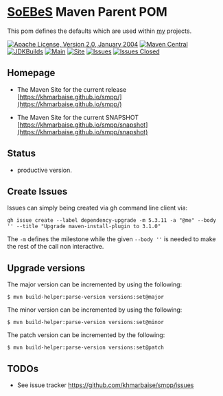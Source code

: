 [SoEBeS](https://www.soebes.de) Maven Parent POM
=======================

This pom defines the defaults which are used within [my](https://www.soebes.com) projects.

[![Apache License, Version 2.0, January 2004](https://img.shields.io/github/license/khmarbaise/smpp.svg?label=License)](https://www.apache.org/licenses/)
[![Maven Central](https://img.shields.io/maven-central/v/com.soebes.smpp/smpp.svg?label=Maven%20Central)](https://search.maven.org/#search%7Cga%7C1%7Ccom.soebes.smpp)
[![JDKBuilds](https://github.com/khmarbaise/smpp/workflows/JDKBuilds/badge.svg)][jdkbuilds]
[![Main](https://github.com/khmarbaise/smpp/workflows/Main/badge.svg)][mainbuilds]
[![Site](https://github.com/khmarbaise/smpp/workflows/SitePublishing/badge.svg)][published-site]
[![Issues](https://img.shields.io/github/issues/khmarbaise/smpp)](https://github.com/khmarbaise/smpp/issues)
[![Issues Closed](https://img.shields.io/github/issues-closed/khmarbaise/smpp)](https://github.com/khmarbaise/smpp/issues?q=is%3Aissue+is%3Aclosed)

Homepage
--------

* The Maven Site for the current release [https://khmarbaise.github.io/smpp/](https://khmarbaise.github.io/smpp/)

* The Maven Site for the current SNAPSHOT [https://khmarbaise.github.io/smpp/snapshot](https://khmarbaise.github.io/smpp/snapshot)

Status
------
 * productive version.

Create Issues
-------------

Issues can simply being created via gh command line client via:
```
gh issue create --label dependency-upgrade -m 5.3.11 -a "@me" --body '' --title "Upgrade maven-install-plugin to 3.1.0"
```
The `-m` defines the milestone while the given `--body ''` is needed to make the rest of the call non interactive.

Upgrade versions
----------------

The major version can be incremented by using the following:
```
$ mvn build-helper:parse-version versions:set@major 
```
The minor version can be incremented by using the following:
```
$ mvn build-helper:parse-version versions:set@minor 
```
The patch version can be incremented by the following:
```
$ mvn build-helper:parse-version versions:set@patch 
```
 
TODOs
-----

 * See issue tracker https://github.com/khmarbaise/smpp/issues

[jdkbuilds]: https://github.com/khmarbaise/smpp/actions?query=workflow%3AJDKBuilds
[mainbuilds]: https://github.com/khmarbaise/smpp/actions?query=workflow%3AMain
[published-site]: https://khmarbaise.github.io/smpp/
